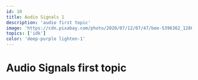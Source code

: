 ```yaml
---
id: 10
title: Audio Signals 1
description: 'audio first topic'
image: 'https://cdn.pixabay.com/photo/2020/07/12/07/47/bee-5396362_1280.jpg'
topics: ['idk']
color: 'deep-purple lighten-1'
---
```


# Audio Signals first topic

